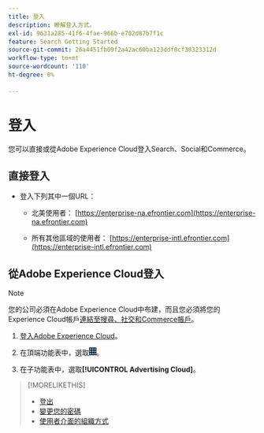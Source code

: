 ```yaml
---
title: 登入
description: 瞭解登入方式。
exl-id: 9631a285-41f6-4fae-966b-e702d87b7f1c
feature: Search Getting Started
source-git-commit: 26a4451fb09f2a42ac60ba123ddf0cf38323312d
workflow-type: tm+mt
source-wordcount: '110'
ht-degree: 0%

---
```


# 登入

您可以直接或從Adobe Experience Cloud登入Search、Social和Commerce。

## 直接登入

* 登入下列其中一個URL：

   * 北美使用者： [https://enterprise-na.efrontier.com](https://enterprise-na.efrontier.com)

   * 所有其他區域的使用者： [https://enterprise-intl.efrontier.com](https://enterprise-intl.efrontier.com)

## 從Adobe Experience Cloud登入

>[!NOTE]
>
>您的公司必須在Adobe Experience Cloud中布建，而且您必須將您的Experience Cloud帳戶[連結至搜尋、社交和Commerce帳戶](https://experiencecloud.adobe.com/resources/help/zh_TW/mcloud/organizations.html)。

1. [登入Adobe Experience Cloud](https://experienceleague.adobe.com/docs/core-services/interface/experience-cloud.html?lang=zh-Hant#signin)。

1. 在頂端功能表中，選取![方案選擇器](/help/search-social-commerce/assets/menu-icon.png "方案選擇器")。

1. 在子功能表中，選取&#x200B;**[!UICONTROL Advertising Cloud]**。

>[!MORELIKETHIS]
>
>* [登出](sign-out.md)
>* [變更您的密碼](/help/search-social-commerce/tools/password-change.md)
>* [使用者介面的組織方式](user-interface.md)
